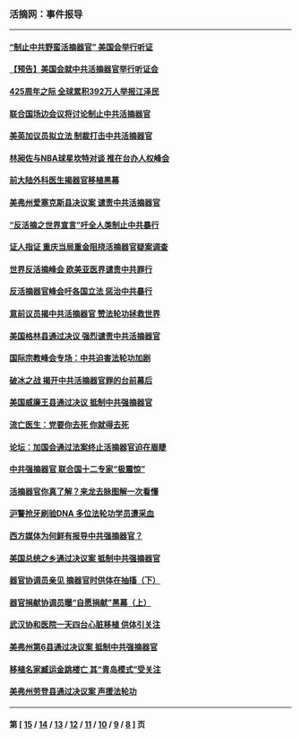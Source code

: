 ### 活摘网：事件报导
---
#### [“制止中共野蛮活摘器官” 美国会举行听证](../../pages/nf5877/n13735831.md?06110430) 
#### [【预告】美国会就中共活摘器官举行听证会](../../pages/nf5877/n13732843.md?06110430) 
#### [425周年之际 全球累积392万人举报江泽民](../../pages/nf5877/n13719232.md?06110430) 
#### [联合国场边会议将讨论制止中共活摘器官](../../pages/nf5877/n13656361.md?06110430) 
#### [美英加议员拟立法 制裁打击中共活摘器官](../../pages/nf5877/n13430251.md?06110430) 
#### [林昶佐与NBA球星坎特对谈 推在台办人权峰会](../../pages/nf5877/n13414467.md?06110430) 
#### [前大陆外科医生揭器官移植黑幕](../../pages/nf5877/n13401416.md?06110430) 
#### [美弗州爱塞克斯县决议案 谴责中共活摘器官](../../pages/nf5877/n13320919.md?06110430) 
#### [“反活摘之世界宣言”吁全人类制止中共暴行](../../pages/nf5877/n13259730.md?06110430) 
#### [证人指证 重庆当局重金阻挠活摘器官疑案调查](../../pages/nf5877/n13259127.md?06110430) 
#### [世界反活摘峰会 欧美亚医界谴责中共罪行](../../pages/nf5877/n13253550.md?06110430) 
#### [反活摘器官峰会吁各国立法 惩治中共暴行](../../pages/nf5877/n13245052.md?06110430) 
#### [意前议员揭中共活摘器官 赞法轮功拯救世界](../../pages/nf5877/n13203445.md?06110430) 
#### [美国格林县通过决议 强烈谴责中共活摘器官](../../pages/nf5877/n13119367.md?06110430) 
#### [国际宗教峰会专场：中共迫害法轮功加剧](../../pages/nf5877/n13088279.md?06110430) 
#### [破冰之战 揭开中共活摘器官罪的台前幕后](../../pages/nf5877/n13082457.md?06110430) 
#### [美国威廉王县通过决议 抵制中共强摘器官](../../pages/nf5877/n13056521.md?06110430) 
#### [流亡医生：党要你去死 你就得去死](../../pages/nf5877/n13052835.md?06110430) 
#### [论坛：加国会通过法案终止活摘器官迫在眉睫](../../pages/nf5877/n13029839.md?06110430) 
#### [中共强摘器官 联合国十二专家“极震惊”](../../pages/nf5877/n13024313.md?06110430) 
#### [活摘器官你真了解？来龙去脉图解一次看懂](../../pages/nf5877/n13013820.md?06110430) 
#### [沪警抢牙刷验DNA 多位法轮功学员遭采血](../../pages/nf5877/n12969218.md?06110430) 
#### [西方媒体为何鲜有报导中共强摘器官？](../../pages/nf5877/n12932034.md?06110430) 
#### [美国总统之乡通过决议案 抵制中共强摘器官](../../pages/nf5877/n12908242.md?06110430) 
#### [器官协调员亲见 摘器官时供体在抽搐（下）](../../pages/nf5877/n12898622.md?06110430) 
#### [器官捐献协调员曝“自愿捐献”黑幕（上）](../../pages/nf5877/n12878830.md?06110430) 
#### [武汉协和医院一天四台心脏移植 供体引关注](../../pages/nf5877/n12863175.md?06110430) 
#### [美弗州第6县通过决议案 抵制中共强摘器官](../../pages/nf5877/n12805218.md?06110430) 
#### [移植名家臧运金跳楼亡 其“青岛模式”受关注](../../pages/nf5877/n12803746.md?06110430) 
#### [美弗州劳登县通过决议案 声援法轮功](../../pages/nf5877/n12785715.md?06110430) 

---
#### 第 [ [15](./15.md?06110430) / [14](./14.md?06110430) / [13](./13.md?06110430) / [12](./12.md?06110430) / [11](./11.md?06110430) / [10](./10.md?06110430) / [9](./9.md?06110430) / [8](./8.md?06110430) ] 页

